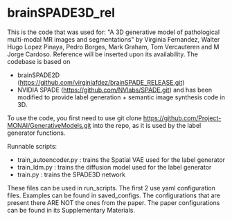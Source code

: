 # brainSPADE3D_rel

This is the code that was used for: "A 3D generative model of pathological multi-modal MR images and segmentations" by Virginia Fernandez, Walter Hugo Lopez Pinaya, Pedro Borges, Mark Graham, Tom Vercauteren and M Jorge Cardoso. Reference will be inserted upon its availability. 
The codebase is based on
- brainSPADE2D (https://github.com/virginiafdez/brainSPADE_RELEASE.git)
- NVIDIA SPADE (https://github.com/NVlabs/SPADE.git)
and has been modified to provide label generation + semantic image synthesis code in 3D.

To use the code, you first need to use git clone https://github.com/Project-MONAI/GenerativeModels.git into the repo, as it is used by the label generator functions. 

Runnable scripts:
- train_autoencoder.py : trains the Spatial VAE used for the label generator
- train_ldm.py : trains the diffusion model used for the label generator
- train.py : trains the SPADE3D network

These files can be used in run_scripts.
The first 2 use yaml configuration files. Examples can be found in saved_configs. The configurations that are present there ARE NOT the ones from the paper. The paper configurations can be found in its Supplementary Materials. 
